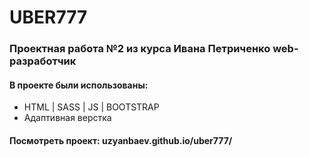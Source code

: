 # UBER777

### Проектная работа №2 из курса Ивана Петриченко web-разработчик
#### В проекте были использованы:
* HTML | SASS | JS | BOOTSTRAP
* Адаптивная верстка
#### Посмотреть проект: uzyanbaev.github.io/uber777/
